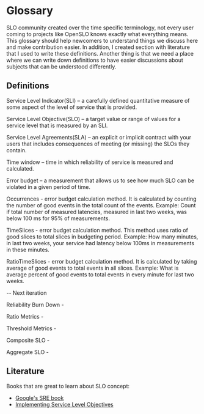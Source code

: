 # Glossary

SLO community created over the time specific terminology, not every user coming to projects like OpenSLO knows exactly what
everything means. This glossary should help newcomers to understand things we discuss here and make contribution easier.
In addition, I created section with literature that I used to write these definitions.
Another thing is that we need a place where we can write down definitions to have easier discussions about
subjects that can be understood differently.

## Definitions

Service Level Indicator(SLI) – a carefully defined quantitative measure of some aspect of the level of service that is provided.

Service Level Objective(SLO) – a target value or range of values for a service level that is measured by an SLI.

Service Level Agreements(SLA) – an explicit or implicit contract with your users that includes consequences of
meeting (or missing) the SLOs they contain.

Time window – time in which reliability of service is measured and calculated.

Error budget – a measurement that allows us to see how much SLO can be violated in a given period of time.

Occurrences - error budget calculation method. It is calculated by counting the number of good events in the total count
of the events. Example: Count if total number of measured latencies, measured in last two weeks, was below 100 ms for 95% of
measurements. 

TimeSlices - error budget calculation method. This method uses ratio of good slices to total slices in budgeting 
period. Example: How many minutes, in last two weeks, your service had latency below 100ms in measurements in these minutes. 

RatioTimeSlices - error budget calculation method. It is calculated by taking average of good events to total
events in all slices. Example: What is average percent of good events to total events in every minute for last two weeks.

-- Next iteration 

Reliability Burn Down - 

Ratio Metrics - 

Threshold Metrics - 

Composite SLO - 

Aggregate SLO - 

## Literature

Books that are great to learn about SLO concept:

- [Google's SRE book](https://sre.google/sre-book/table-of-contents/)
- [Implementing Service Level Objectives](https://www.oreilly.com/library/view/implementing-service-level/9781492076803/)
